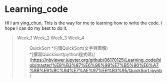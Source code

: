 # Learning_code

HI I am ying_chun, This is the way for me to learning how to write the code. I hope I can do my best to do it.

>Week_1
>Week_2
>Week_3
>Week_4
>>QuickSort
*何謂QuickSort(文字與圖解)\
*[撰寫QuickSort(python程式碼)]\(https://nbviewer.jupyter.org/github/06170125/Learning_code/blob/master/%E8%B3%87%E6%96%99%E7%B5%90%E6%A7%8B%E6%BC%94%E7%AE%97%E6%B3%95/QuickSort.ipynb)
